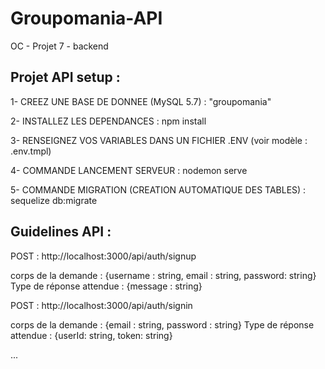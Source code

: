 # Groupomania-API
OC - Projet 7 - backend

## Projet API setup : 

1- CREEZ UNE BASE DE DONNEE (MySQL 5.7) : "groupomania"

2- INSTALLEZ LES DEPENDANCES :
 npm install

3- RENSEIGNEZ VOS VARIABLES DANS UN FICHIER .ENV (voir modèle : .env.tmpl)

4- COMMANDE LANCEMENT SERVEUR :
nodemon serve

5- COMMANDE MIGRATION (CREATION AUTOMATIQUE DES TABLES) :
sequelize db:migrate


## Guidelines API :

POST : http://localhost:3000/api/auth/signup

corps de la demande : {username : string, email : string, password: string}
Type de réponse attendue : {message : string}

POST : http://localhost:3000/api/auth/signin

corps de la demande : {email : string, password : string}
Type de réponse attendue : {userId: string, token: string}

...